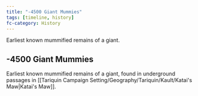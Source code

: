 ```yaml
---
title: "-4500 Giant Mummies"
tags: [timeline, history]
fc-category: History
---
```

<span class='ob-timelines'
	data-date='-4500-00-00-00'
	data-title='Giant Mummies'
	data-class='orange'>Earliest known mummified remains of a giant.</span>
## -4500 Giant Mummies
Earliest known mummified remains of a giant, found in underground passages in [[Tariquin Campaign Setting/Geography/Tariquin/Kault/Katai's Maw|Katai's Maw]].